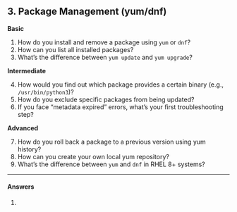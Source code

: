 ##  **3. Package Management (yum/dnf)**

**Basic**

1. How do you install and remove a package using `yum` or `dnf`?
2. How can you list all installed packages?
3. What’s the difference between `yum update` and `yum upgrade`?

**Intermediate**

4. How would you find out which package provides a certain binary (e.g., `/usr/bin/python3`)?
5. How do you exclude specific packages from being updated?
6. If you face “metadata expired” errors, what’s your first troubleshooting step?

**Advanced**

7. How do you roll back a package to a previous version using yum history?
8. How can you create your own local yum repository?
9. What’s the difference between `yum` and `dnf` in RHEL 8+ systems?


---
#### Answers

1.